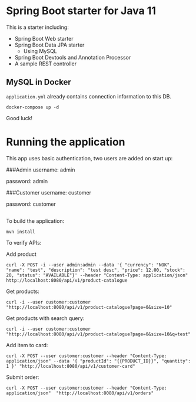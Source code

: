 # Spring Boot starter for Java 11
This is a starter including:
* Spring Boot Web starter
* Spring Boot Data JPA starter
    * Using MySQL
* Spring Boot Devtools and Annotation Processor
* A sample REST controller

## MySQL in Docker
`application.yml` already contains connection information to this DB.
```shell script
docker-compose up -d
```

Good luck!


# Running the application

This app uses basic authentication, two users are added on start up:

###Admin
username: admin

password: admin

###Customer
username: customer

password: customer

##
To build the application:

```shell script
mvn install
```

To verify APIs:

Add product

```shell script
curl -X POST -i --user admin:admin --data '{ "currency": "NOK", "name": "test", "description": "test desc", "price": 12.00, "stock": 20, "status": "AVAILABLE"}' --header "Content-Type: application/json"  http://localhost:8080/api/v1/product-catalogue
```

Get products:

```shell script
curl -i --user customer:customer "http://localhost:8080/api/v1/product-catalogue?page=0&size=10"
```

Get products with search query:

```shell script
curl -i --user customer:customer "http://localhost:8080/api/v1/product-catalogue?page=0&size=10&q=test"
```

Add item to card:

```shell script
curl -X POST --user customer:customer --header "Content-Type: application/json" --data '{ "productId": "{{PRODUCT_ID}}", "quantity": 1 }' "http://localhost:8080/api/v1/customer-card"
```


Submit order:
```shell script
curl -X POST --user customer:customer --header "Content-Type: application/json"  "http://localhost:8080/api/v1/orders"
```

